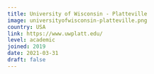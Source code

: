 ```yaml
---
title: University of Wisconsin - Platteville
image: universityofwisconsin-platteville.png
country: USA
link: https://www.uwplatt.edu/
level: academic
joined: 2019
date: 2021-03-31
draft: false
---
```

